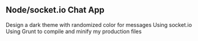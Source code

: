 ## Node/socket.io Chat App
Design a dark theme with randomized color for messages
Using socket.io
Using Grunt to compile and minify my production files 
